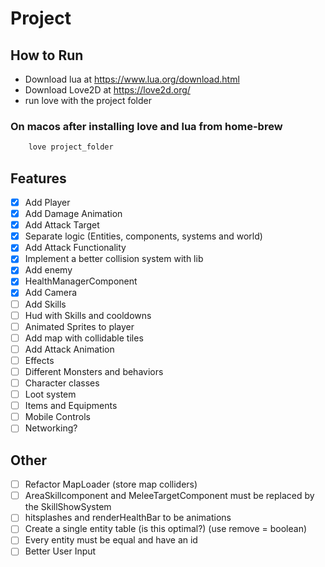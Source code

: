 # Project

## How to Run

- Download lua at <https://www.lua.org/download.html>
- Download Love2D at <https://love2d.org/>
- run love with the project folder

### On macos after installing love and lua from home-brew

``` bash
    love project_folder
```

## Features

- [x] Add Player
- [x] Add Damage Animation
- [x] Add Attack Target
- [x] Separate logic (Entities, components, systems and world)
- [x] Add Attack Functionality
- [x] Implement a better collision system with lib
- [x] Add enemy
- [x] HealthManagerComponent
- [x] Add Camera
- [ ] Add Skills
- [ ] Hud with Skills and cooldowns
- [ ] Animated Sprites to player
- [ ] Add map with collidable tiles
- [ ] Add Attack Animation
- [ ] Effects
- [ ] Different Monsters and behaviors
- [ ] Character classes
- [ ] Loot system
- [ ] Items and Equipments
- [ ] Mobile Controls
- [ ] Networking?

## Other

- [ ] Refactor MapLoader (store map colliders)
- [ ] AreaSkillcomponent and MeleeTargetComponent must be replaced by the SkillShowSystem
- [ ] hitsplashes and renderHealthBar to be animations
- [ ] Create a single entity table (is this optimal?) (use remove = boolean)
- [ ] Every entity must be equal and have an id
- [ ] Better User Input

